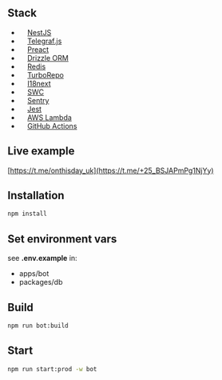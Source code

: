 ## Stack

- <img src="https://github.com/get-icon/geticon/raw/master/icons/nestjs.svg" width="12" height="12"> [NestJS](https://docs.nestjs.com/)
- <img src="https://telegraf.js.org/media/logo.svg" width="12" height="12"> [Telegraf.js](https://github.com/telegraf/telegraf)
- <img src="https://github.com/get-icon/geticon/raw/master/icons/preact.svg" width="12" height="12"> [Preact](https://preactjs.com/)
- <img src="https://orm.drizzle.team/favicon.ico" width="12" height="12"> [Drizzle ORM](https://orm.drizzle.team/)
- <img src="https://github.com/get-icon/geticon/raw/master/icons/redis.svg" width="12" height="12"> [Redis](https://github.com/redis/ioredis)
- <img src="https://turbo.build/images/product-icons/repo-dark-32x32.png" width="12" height="12"> [TurboRepo](https://turbo.build/repo/docs)
- <img src="https://286188001-files.gitbook.io/~/files/v0/b/gitbook-legacy-files/o/spaces%2F-L9iS6Wm2hynS5H9Gj7j%2Favatar.png?generation=1523462254548780&alt=media" width="12" height="12"> [I18next](https://www.i18next.com/)
- <img src="https://swc.rs/favicon/favicon-32x32.png" width="12" height="12"> [SWC](https://swc.rs/)
- <img src="https://github.com/get-icon/geticon/raw/master/icons/sentry.svg" width="12" height="12"> [Sentry](https://docs.sentry.io/platforms/javascript/guides/node/)
- <img src="https://github.com/get-icon/geticon/raw/master/icons/jest.svg" width="12" height="12"> [Jest](https://jestjs.io/)
- <img src="https://github.com/get-icon/geticon/raw/master/icons/aws-lambda.svg" width="12" height="12"> [AWS Lambda](https://aws.amazon.com/lambda/)
- <img src="https://github.com/get-icon/geticon/raw/master/icons/github-icon.svg" width="12" height="12"> [GitHub Actions](https://aws.amazon.com/lambda/)

## Live example
[https://t.me/onthisday_uk](https://t.me/+25_BSJAPmPg1NjYy)

## Installation

```bash
npm install
```

## Set environment vars
see __.env.example__ in:
- apps/bot
- packages/db


## Build
```bash
npm run bot:build
```

## Start
```bash
npm run start:prod -w bot
```
